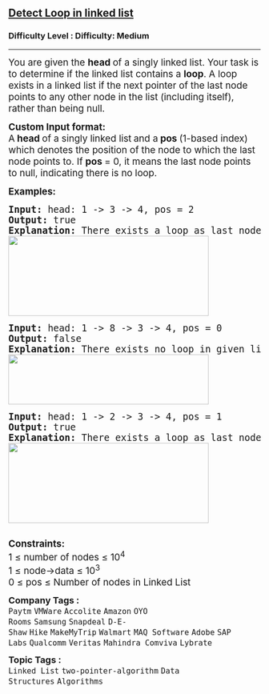 <h2><a href="https://www.geeksforgeeks.org/problems/detect-loop-in-linked-list/1?page=1&company=SAP%20Labs&sortBy=submissions">Detect Loop in linked list</a></h2><h3>Difficulty Level : Difficulty: Medium</h3><hr><div class="problems_problem_content__Xm_eO"><p><span style="font-size: 18.6667px;">You are given the <strong>head </strong>of a singly linked list. Your task is to determine if the linked list contains a <strong>loop</strong>. A loop exists in a linked list if the next pointer of the last node points to any other node in the list (including itself), rather than being null.</span></p>
<p><span style="font-size: 14pt;"><strong>Custom Input format:</strong><br>A<strong> head </strong>of a singly linked list<strong> </strong>and a<strong> </strong><strong>pos </strong>(1-based index) which denotes the position of the node to which the last node points to. </span><span style="font-size: 18.6667px;">If <strong>pos </strong>= 0, it means the last node points to null, indicating there is no loop.</span></p>
<p><span style="font-size: 14pt;"><strong>Examples:</strong></span></p>
<pre><span style="font-size: 14pt;"><strong>Input: </strong>head: 1 -&gt; 3 -&gt; 4, pos = 2
<strong>Output: </strong>true<strong>
Explanation: </strong>There exists a loop as last node is connected back to the second node.<strong><br></strong><strong><img src="https://media.geeksforgeeks.org/img-practice/prod/addEditProblem/700099/Web/Other/blobid1_1718699705.png" width="400" height="160"></strong><br></span></pre>
<pre><span style="font-size: 14pt;"><strong>Input: </strong>head:<strong> </strong>1 -&gt; 8 -&gt; 3 -&gt; 4, pos = 0
<strong>Output: </strong>false<strong>
Explanation: </strong>There exists no loop in given linked list.<strong><br></strong><strong><img src="https://media.geeksforgeeks.org/img-practice/prod/addEditProblem/700099/Web/Other/blobid2_1718699755.png" width="400" height="100"></strong><br></span></pre>
<pre><span style="font-size: 14pt;"><strong>Input: </strong>head: 1 -&gt; 2 -&gt; 3 -&gt; 4, pos = 1
<strong>Output: </strong>true<strong>
Explanation: </strong>There exists a loop as last node is connected back to the first node.<strong><br></strong></span><span style="font-size: 14pt;"><img src="https://media.geeksforgeeks.org/img-practice/prod/addEditProblem/700332/Web/Other/blobid2_1718609744.png" width="400" height="160"></span><br><br></pre>
<p><span style="font-size: 14pt;"><strong>Constraints:</strong></span><br><span style="font-size: 14pt;">1 ≤ number of nodes ≤ 10<sup>4</sup><br>1 ≤ node-&gt;data ≤ 10<sup>3&nbsp; &nbsp; &nbsp; &nbsp;</sup></span><span style="font-size: 18.6667px;"><br></span><span style="font-size: 14pt;">0&nbsp;</span><span style="font-size: 18.6667px;">≤&nbsp;</span><span style="font-size: 14pt;">pos&nbsp;</span><span style="font-size: 18.6667px;">≤ Number of nodes in Linked List</span></p></div><p><span style=font-size:18px><strong>Company Tags : </strong><br><code>Paytm</code>&nbsp;<code>VMWare</code>&nbsp;<code>Accolite</code>&nbsp;<code>Amazon</code>&nbsp;<code>OYO Rooms</code>&nbsp;<code>Samsung</code>&nbsp;<code>Snapdeal</code>&nbsp;<code>D-E-Shaw</code>&nbsp;<code>Hike</code>&nbsp;<code>MakeMyTrip</code>&nbsp;<code>Walmart</code>&nbsp;<code>MAQ Software</code>&nbsp;<code>Adobe</code>&nbsp;<code>SAP Labs</code>&nbsp;<code>Qualcomm</code>&nbsp;<code>Veritas</code>&nbsp;<code>Mahindra Comviva</code>&nbsp;<code>Lybrate</code>&nbsp;<br><p><span style=font-size:18px><strong>Topic Tags : </strong><br><code>Linked List</code>&nbsp;<code>two-pointer-algorithm</code>&nbsp;<code>Data Structures</code>&nbsp;<code>Algorithms</code>&nbsp;